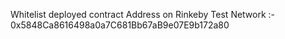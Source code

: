 Whitelist deployed contract Address on Rinkeby Test Network :- 0x5848Ca8616498a0a7C681Bb67aB9e07E9b172a80

